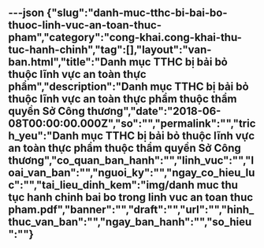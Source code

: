 ---json
{"slug":"danh-muc-tthc-bi-bai-bo-thuoc-linh-vuc-an-toan-thuc-pham","category":"cong-khai.cong-khai-thu-tuc-hanh-chinh","tag":[],"layout":"van-ban.html","title":"Danh mục TTHC bị bải bỏ thuộc lĩnh vực an toàn thực phẩm","description":"Danh mục TTHC bị bải bỏ thuộc lĩnh vực an toàn thực phẩm thuộc thẩm quyền Sở Công thương","date":"2018-06-08T00:00:00.000Z","so":"","permalink":"","trich_yeu":"Danh mục TTHC bị bải bỏ thuộc lĩnh vực an toàn thực phẩm thuộc thẩm quyền Sở Công thương","co_quan_ban_hanh":"","linh_vuc":"","loai_van_ban":"","nguoi_ky":"","ngay_co_hieu_luc":"","tai_lieu_dinh_kem":"img/danh muc thu tục hanh chinh bai bo trong linh vuc an toan thuc pham.pdf","banner":"","draft":"","url":"","hinh_thuc_van_ban":"","ngay_ban_hanh":"","so_hieu":""}
---

